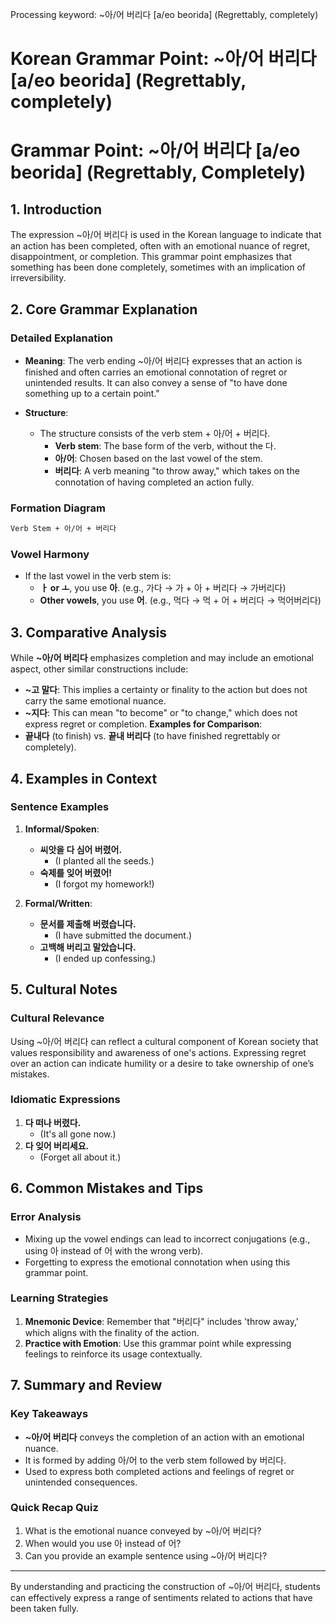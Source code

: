 Processing keyword: ~아/어 버리다 [a/eo beorida] (Regrettably, completely)
# Korean Grammar Point: ~아/어 버리다 [a/eo beorida] (Regrettably, completely)
# Grammar Point: ~아/어 버리다 [a/eo beorida] (Regrettably, Completely)
## 1. Introduction
The expression ~아/어 버리다 is used in the Korean language to indicate that an action has been completed, often with an emotional nuance of regret, disappointment, or completion. This grammar point emphasizes that something has been done completely, sometimes with an implication of irreversibility.
## 2. Core Grammar Explanation
### Detailed Explanation
- **Meaning**: The verb ending ~아/어 버리다 expresses that an action is finished and often carries an emotional connotation of regret or unintended results. It can also convey a sense of "to have done something up to a certain point."
  
- **Structure**: 
  - The structure consists of the verb stem + 아/어 + 버리다.
      - **Verb stem**: The base form of the verb, without the 다.
      - **아/어**: Chosen based on the last vowel of the stem.
      - **버리다**: A verb meaning "to throw away," which takes on the connotation of having completed an action fully.
  
### Formation Diagram
```markdown
Verb Stem + 아/어 + 버리다
```
### Vowel Harmony
- If the last vowel in the verb stem is:
  - **ㅏ or ㅗ**, you use **아**. (e.g., 가다 → 가 + 아 + 버리다 → 가버리다)
  - **Other vowels**, you use **어**. (e.g., 먹다 → 먹 + 어 + 버리다 → 먹어버리다)
## 3. Comparative Analysis
While **~아/어 버리다** emphasizes completion and may include an emotional aspect, other similar constructions include:
- **~고 말다**: This implies a certainty or finality to the action but does not carry the same emotional nuance.
- **~지다**: This can mean "to become" or "to change," which does not express regret or completion.
**Examples for Comparison**:
- **끝내다** (to finish) vs. **끝내 버리다** (to have finished regrettably or completely).
## 4. Examples in Context
### Sentence Examples
1. **Informal/Spoken**:
   - **씨앗을 다 심어 버렸어.**
     - (I planted all the seeds.)
   - **숙제를 잊어 버렸어!**
     - (I forgot my homework!)
     
2. **Formal/Written**:
   - **문서를 제출해 버렸습니다.**
     - (I have submitted the document.)
   - **고백해 버리고 말았습니다.**
     - (I ended up confessing.)
## 5. Cultural Notes
### Cultural Relevance
Using ~아/어 버리다 can reflect a cultural component of Korean society that values responsibility and awareness of one's actions. Expressing regret over an action can indicate humility or a desire to take ownership of one’s mistakes.
### Idiomatic Expressions
1. **다 떠나 버렸다.**
   - (It's all gone now.)
2. **다 잊어 버리세요.**
   - (Forget all about it.)
## 6. Common Mistakes and Tips
### Error Analysis
- Mixing up the vowel endings can lead to incorrect conjugations (e.g., using 아 instead of 어 with the wrong verb).
- Forgetting to express the emotional connotation when using this grammar point.
### Learning Strategies
1. **Mnemonic Device**: Remember that "버리다" includes 'throw away,' which aligns with the finality of the action.
2. **Practice with Emotion**: Use this grammar point while expressing feelings to reinforce its usage contextually.
## 7. Summary and Review
### Key Takeaways
- **~아/어 버리다** conveys the completion of an action with an emotional nuance.
- It is formed by adding 아/어 to the verb stem followed by 버리다.
- Used to express both completed actions and feelings of regret or unintended consequences.
### Quick Recap Quiz
1. What is the emotional nuance conveyed by ~아/어 버리다?
2. When would you use 아 instead of 어?
3. Can you provide an example sentence using ~아/어 버리다?
---
By understanding and practicing the construction of ~아/어 버리다, students can effectively express a range of sentiments related to actions that have been taken fully.
